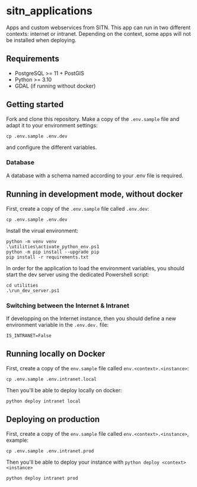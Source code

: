 # sitn_applications

Apps and custom webservices from SITN. This app can run in two different contexts: internet or intranet.
Depending on the context, some apps will not be installed when deploying.

## Requirements

* PostgreSQL >= 11 + PostGIS
* Python >= 3.10
* GDAL (if running without docker)

## Getting started

Fork and clone this repository. Make a copy of the `.env.sample` file and adapt it to your environment settings:

```
cp .env.sample .env.dev
```

and configure the different variables.

### Database

A database with a schema named according to your .env file is required.

## Running in development mode, without docker

First, create a copy of the `.env.sample` file called `.env.dev`:

```
cp .env.sample .env.dev
```

Install the virual environment:

```
python -m venv venv
.\utilities\activate_python_env.ps1
python -m pip install --upgrade pip
pip install -r requirements.txt
```

In order for the application to load the environment variables, you should start the dev server using
the dedicated Powershell script:

```
cd utilities
.\run_dev_server.ps1
```

### Switching between the Internet & Intranet

If developping on the Internet instance, then you should define a new environment variable
in the `.env.dev.` file:

```
IS_INTRANET=False
```

## Running locally on Docker

First, create a copy of the `env.sample` file called `env.<context>.<instance>`:

```
cp .env.sample .env.intranet.local
```

Then you'll be able to deploy locally on docker:

```
python deploy intranet local
```

## Deploying on production

First, create a copy of the `env.sample` file called `env.<context>.<instance>`, example:

```
cp .env.sample .env.intranet.prod
```

Then you'll be able to deploy your instance with `python deploy <context> <instance>`

```
python deploy intranet prod
```
